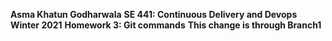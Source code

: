 **Asma Khatun Godharwala**
**SE 441: Continuous Delivery and Devops**
**Winter 2021**
**Homework 3: Git commands**
**This change is through Branch1**
